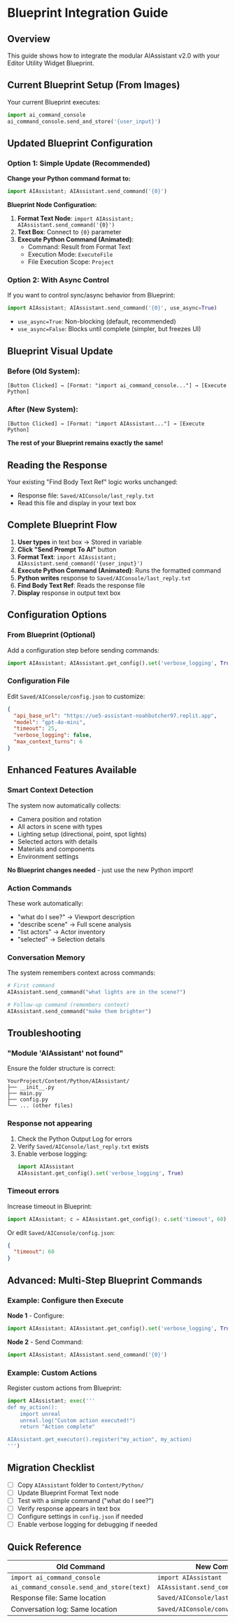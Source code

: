 # Blueprint Integration Guide

## Overview

This guide shows how to integrate the modular AIAssistant v2.0 with your Editor Utility Widget Blueprint.

## Current Blueprint Setup (From Images)

Your current Blueprint executes:
```python
import ai_command_console
ai_command_console.send_and_store('{user_input}')
```

## Updated Blueprint Configuration

### Option 1: Simple Update (Recommended)

**Change your Python command format to:**
```python
import AIAssistant; AIAssistant.send_command('{0}')
```

**Blueprint Node Configuration:**
1. **Format Text Node**: `import AIAssistant; AIAssistant.send_command('{0}')`
2. **Text Box**: Connect to `{0}` parameter
3. **Execute Python Command (Animated)**: 
   - Command: Result from Format Text
   - Execution Mode: `ExecuteFile`
   - File Execution Scope: `Project`

### Option 2: With Async Control

If you want to control sync/async behavior from Blueprint:

```python
import AIAssistant; AIAssistant.send_command('{0}', use_async=True)
```

- `use_async=True`: Non-blocking (default, recommended)
- `use_async=False`: Blocks until complete (simpler, but freezes UI)

## Blueprint Visual Update

### Before (Old System):
```
[Button Clicked] → [Format: "import ai_command_console..."] → [Execute Python]
```

### After (New System):
```
[Button Clicked] → [Format: "import AIAssistant..."] → [Execute Python]
```

**The rest of your Blueprint remains exactly the same!**

## Reading the Response

Your existing "Find Body Text Ref" logic works unchanged:
- Response file: `Saved/AIConsole/last_reply.txt`
- Read this file and display in your text box

## Complete Blueprint Flow

1. **User types** in text box → Stored in variable
2. **Click "Send Prompt To AI"** button
3. **Format Text**: `import AIAssistant; AIAssistant.send_command('{user_input}')`
4. **Execute Python Command (Animated)**: Runs the formatted command
5. **Python writes** response to `Saved/AIConsole/last_reply.txt`
6. **Find Body Text Ref**: Reads the response file
7. **Display** response in output text box

## Configuration Options

### From Blueprint (Optional)

Add a configuration step before sending commands:

```python
import AIAssistant; AIAssistant.get_config().set('verbose_logging', True)
```

### Configuration File

Edit `Saved/AIConsole/config.json` to customize:

```json
{
  "api_base_url": "https://ue5-assistant-noahbutcher97.replit.app",
  "model": "gpt-4o-mini",
  "timeout": 25,
  "verbose_logging": false,
  "max_context_turns": 6
}
```

## Enhanced Features Available

### Smart Context Detection

The system now automatically collects:
- Camera position and rotation
- All actors in scene with types
- Lighting setup (directional, point, spot lights)
- Selected actors with details
- Materials and components
- Environment settings

**No Blueprint changes needed** - just use the new Python import!

### Action Commands

These work automatically:
- "what do I see?" → Viewport description
- "describe scene" → Full scene analysis  
- "list actors" → Actor inventory
- "selected" → Selection details

### Conversation Memory

The system remembers context across commands:
```python
# First command
AIAssistant.send_command("what lights are in the scene?")

# Follow-up command (remembers context)
AIAssistant.send_command("make them brighter")
```

## Troubleshooting

### "Module 'AIAssistant' not found"

Ensure the folder structure is correct:
```
YourProject/Content/Python/AIAssistant/
├── __init__.py
├── main.py
├── config.py
└── ... (other files)
```

### Response not appearing

1. Check the Python Output Log for errors
2. Verify `Saved/AIConsole/last_reply.txt` exists
3. Enable verbose logging:
   ```python
   import AIAssistant
   AIAssistant.get_config().set('verbose_logging', True)
   ```

### Timeout errors

Increase timeout in Blueprint:
```python
import AIAssistant; c = AIAssistant.get_config(); c.set('timeout', 60); AIAssistant.send_command('{0}')
```

Or edit `Saved/AIConsole/config.json`:
```json
{
  "timeout": 60
}
```

## Advanced: Multi-Step Blueprint Commands

### Example: Configure then Execute

**Node 1** - Configure:
```python
import AIAssistant; AIAssistant.get_config().set('verbose_logging', True)
```

**Node 2** - Send Command:
```python
import AIAssistant; AIAssistant.send_command('{0}')
```

### Example: Custom Actions

Register custom actions from Blueprint:

```python
import AIAssistant; exec('''
def my_action():
    import unreal
    unreal.log("Custom action executed!")
    return "Action complete"

AIAssistant.get_executor().register("my_action", my_action)
''')
```

## Migration Checklist

- [ ] Copy `AIAssistant` folder to `Content/Python/`
- [ ] Update Blueprint Format Text node
- [ ] Test with a simple command ("what do I see?")
- [ ] Verify response appears in text box
- [ ] Configure settings in `config.json` if needed
- [ ] Enable verbose logging for debugging if needed

## Quick Reference

| Old Command | New Command |
|-------------|-------------|
| `import ai_command_console` | `import AIAssistant` |
| `ai_command_console.send_and_store(text)` | `AIAssistant.send_command(text)` |
| Response file: Same location | `Saved/AIConsole/last_reply.txt` |
| Conversation log: Same location | `Saved/AIConsole/conversation_log.txt` |
